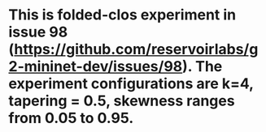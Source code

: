 # This is folded-clos experiment in issue 98 (https://github.com/reservoirlabs/g2-mininet-dev/issues/98). The experiment configurations are k=4, tapering = 0.5, skewness ranges from 0.05 to 0.95.
